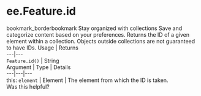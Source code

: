  
#  ee.Feature.id
bookmark_borderbookmark Stay organized with collections  Save and categorize content based on your preferences.
Returns the ID of a given element within a collection. Objects outside collections are not guaranteed to have IDs.
Usage | Returns  
---|---  
`Feature.id()` | String  
Argument | Type | Details  
---|---|---  
this: `element` | Element | The element from which the ID is taken.  
Was this helpful?
